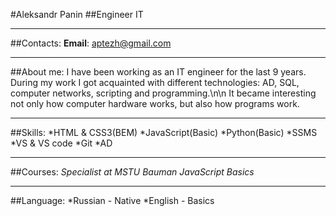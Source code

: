 #Aleksandr Panin
##Engineer IT
******
##Contacts:
**Email**: aptezh@gmail.com
******
##About me:
I have been working as an IT engineer for the last 9 years. During my work I got acquainted with different technologies: AD, SQL, computer networks, scripting and programming.\n\n
It became interesting not only how computer hardware works, but also how programs work.
******
##Skills:
*HTML & CSS3(BEM)
*JavaScript(Basic)
*Python(Basic)
*SSMS
*VS & VS code
*Git
*AD
******
##Courses:
*Specialist at MSTU Bauman JavaScript Basics*
******
##Language:
*Russian - Native
*English - Basics